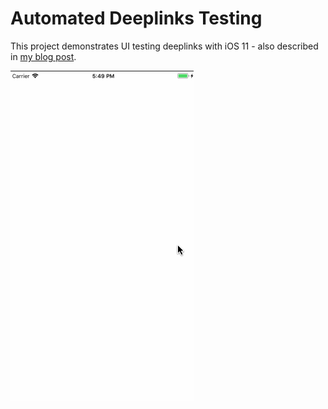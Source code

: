 # Automated Deeplinks Testing
This project demonstrates UI testing deeplinks with iOS 11 - also described in [my blog post](https://merela.org/automated-deeplinks-testing.html).

![iOS 11 deeplinks testing](deeplinks_testing.gif)
